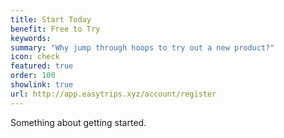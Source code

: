 ```yaml
---
title: Start Today
benefit: Free to Try
keywords: 
summary: "Why jump through hoops to try out a new product?"
icon: check
featured: true
order: 100
showlink: true
url: http://app.easytrips.xyz/account/register
---
```


Something about getting started.